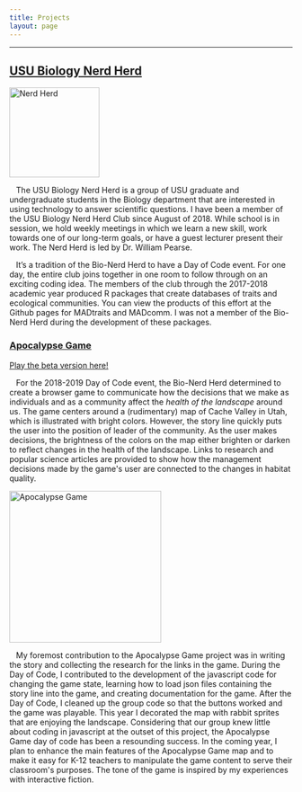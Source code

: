 ```yaml
---
title: Projects
layout: page
---
```


---


## [USU Biology Nerd Herd](https://usubionerdherd.github.io/)

 <img src="https://imgur.com/download/Az6JOKN" alt="Nerd Herd" style="width:160px;height:160px;" class="center"> 



&nbsp;&nbsp;  The USU Biology Nerd Herd is a group of USU graduate and undergraduate students in the Biology department that are interested in using technology to answer scientific questions. I have been a member of the USU Biology Nerd Herd Club since August of 2018. While school is in session, we hold weekly meetings in which we learn a new skill, work towards one of our long-term goals, or have a guest lecturer present their work. The Nerd Herd is led by Dr. William Pearse. 


&nbsp;&nbsp;  It’s a tradition of the Bio-Nerd Herd to have a Day of Code event. For one day, the entire club joins together in one room to follow through on an exciting coding idea. The members of the club through the 2017-2018 academic year produced R packages that create databases of traits and ecological communities. You can view the products of this effort at the Github pages for  MADtraits and MADcomm. I was not a member of the Bio-Nerd Herd during the development of these packages.



### [Apocalypse Game](https://justintirrell.net/apocalypse-jt-fork/)

[Play the beta version here!](https://justintirrell.net/apocalypse-jt-fork/)

&nbsp;&nbsp;  For the 2018-2019 Day of Code event, the Bio-Nerd Herd determined to create a browser game to communicate how the decisions that we make as individuals and as a community affect the *health of the landscape* around us. The game centers around a (rudimentary) map of Cache Valley in Utah, which is illustrated with bright colors. However, the story line quickly puts the user into the position of leader of the community. As the user makes decisions, the brightness of the colors on the map either brighten or darken to reflect changes in the health of the landscape. Links to research and popular science articles are provided to show how the management decisions made by the game's user are connected to the changes in habitat quality. 

 <img src="https://imgur.com/download/Ig7N0DA" alt="Apocalypse Game" style="width:270px;height:270px;" class="center"> 

&nbsp;&nbsp;  My foremost contribution to the Apocalypse Game project was in writing the story and collecting the research for the links in the game. During the Day of Code, I contributed to the development of the javascript code for changing the game state, learning how to load json files containing the story line into the game, and creating documentation for the game. After the Day of Code, I cleaned up the group code so that the buttons worked and the game was playable. This year I decorated the map with rabbit sprites that are enjoying the landscape. Considering that our group knew little about coding in javascript at the outset of this project, the Apocalypse Game day of code has been a resounding success. In the coming year, I plan to enhance the main features of the Apocalypse Game map and to make it easy for K-12 teachers to manipulate the game content to serve their classroom's purposes. The tone of the game is inspired by my experiences with interactive fiction.
